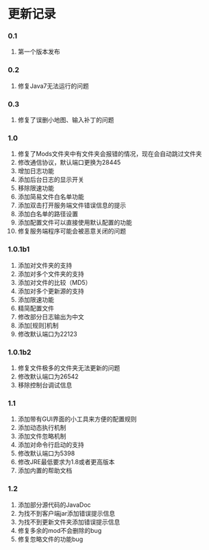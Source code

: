 # 更新记录

### 0.1

1. 第一个版本发布

### 0.2

1. 修复Java7无法运行的问题

### 0.3

1. 修复了误删小地图、输入补丁的问题

### 1.0

1. 修复了Mods文件夹中有文件夹会报错的情况，现在会自动跳过文件夹
2. 修改通信协议，默认端口更换为28445
3. 增加日志功能
4. 添加后台日志的显示开关
5. 移除限速功能
6. 添加简易文件白名单功能
7. 添加双击打开服务端文件错误信息的提示
8. 添加白名单的路径设置
9. 添加配置文件可以直接使用默认配置的功能
10. 修复服务端程序可能会被恶意关闭的问题

### 1.0.1b1

1. 添加对文件夹的支持
2. 添加对多个文件夹的支持
3. 添加对文件的比较（MD5）
4. 添加对多个更新源的支持
5. 添加限速功能
6. 精简配置文件
7. 修改部分日志输出为中文
8. 添加[规则]机制
9. 修改默认端口为22123

### 1.0.1b2

1. 修复文件极多的文件夹无法更新的问题
2. 修改默认端口为26542
3. 移除控制台调试信息

### 1.1

1. 添加带有GUI界面的小工具来方便的配置规则
2. 添加动态执行机制
3. 添加文件忽略机制
4. 添加对命令行启动的支持
5. 修改默认端口为5398
6. 修改JRE最低要求为1.8或者更高版本
7. 添加内置的帮助文档

### 1.2

1. 添加部分源代码的JavaDoc
2. 为找不到客户端jar添加错误提示信息
3. 为找不到更新文件夹添加错误提示信息
4. 修复多余的mod不会删除的bug
5. 修复忽略文件的功能bug
